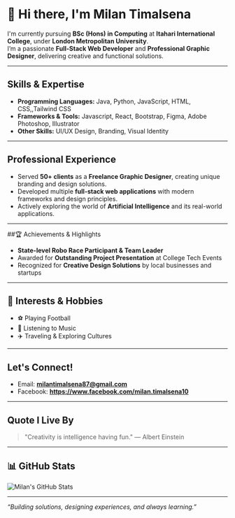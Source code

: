 # 👋 Hi there, I'm Milan Timalsena

 I'm currently pursuing **BSc (Hons) in Computing** at **Itahari International College**, under **London Metropolitan University**.  
 I’m a passionate **Full-Stack Web Developer** and **Professional Graphic Designer**, delivering creative and functional solutions.

---

##  Skills & Expertise
- **Programming Languages:** Java, Python, JavaScript, HTML, CSS,,Tailwind CSS
- **Frameworks & Tools:** Javascript, React, Bootstrap, Figma, Adobe Photoshop, Illustrator
- **Other Skills:** UI/UX Design, Branding, Visual Identity

---

##  Professional Experience
-  Served **50+ clients** as a **Freelance Graphic Designer**, creating unique branding and design solutions.
-  Developed multiple **full-stack web applications** with modern frameworks and design principles.
-  Actively exploring the world of **Artificial Intelligence** and its real-world applications.

---

##🏆 Achievements & Highlights
-  **State-level Robo Race Participant & Team Leader**
-  Awarded for **Outstanding Project Presentation** at College Tech Events
-  Recognized for **Creative Design Solutions** by local businesses and startups

---

## 🎯 Interests & Hobbies
- ⚽ Playing Football  
- 🎵 Listening to Music  
- ✈️ Traveling & Exploring Cultures  

---

##  Let's Connect!
-  Email: **milantimalsena87@gmail.com**
- Facebook: **https://www.facebook.com/milan.timalsena10**


---

##  Quote I Live By  
> "Creativity is intelligence having fun." — Albert Einstein  

---

## 📊 GitHub Stats

![Milan's GitHub Stats](https://github-readme-stats.vercel.app/api?username=milantimalsena&show_icons=true&theme=tokyonight)

---

_“Building solutions, designing experiences, and always learning.”_
